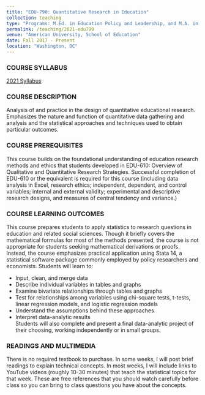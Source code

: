 ```yaml
---
title: "EDU-790: Quantitative Research in Education"
collection: teaching
type: "Programs: M.Ed. in Education Policy and Leadership, and M.A. in International Training and Education"
permalink: /teaching/2021-edu790
venue: "American University, School of Education"
date: Fall 2017 - Present
location: "Washington, DC"
---
```


### COURSE SYLLABUS
[2021 Syllabus](https://www.dropbox.com/s/bxwgacybydazbc3/EDU-790.Steele.S2021.docx?dl=0)

### COURSE DESCRIPTION
Analysis of and practice in the design of quantitative educational research. Emphasizes the nature and function of quantitative data gathering and analysis and the statistical approaches and techniques used to obtain particular outcomes. 

### COURSE PREREQUISITES
This course builds on the foundational understanding of education research methods and ethics that students developed in EDU-610: Overview of Qualitative and Quantitative Research Strategies. Successful completion of EDU-610 or the equivalent is required for this course (including data analysis in Excel, research ethics; independent, dependent, and control variables; internal and external validity; experimental and descriptive research designs, and measures of central tendency and variance.)

### COURSE LEARNING OUTCOMES
This course prepares students to apply statistics to research questions in education and related social sciences. Though it briefly covers the mathematical formulas for most of the methods presented, the course is not appropriate for students seeking mathematical derivations or proofs. Instead, the course emphasizes practical application using Stata 14, a statistical software package commonly employed by policy researchers and economists. Students will learn to:
- Input, clean, and merge data
- Describe individual variables in tables and graphs
- Examine bivariate relationships through tables and graphs
- Test for relationships among variables using chi-square tests, t-tests, linear regression models, and logistic regression models
- Understand the assumptions behind these approaches
- Interpret data-analytic results  
Students will also complete and present a final data-analytic project of their choosing, working independently or in small groups.

### READINGS AND MULTIMEDIA
There is no required textbook to purchase. In some weeks, I will post brief readings to explain technical concepts. In most weeks, I will include links to YouTube videos (roughly 10-30 minutes) that teach the statistical topics for that week. These are free references that you should watch carefully before class so you can bring to class questions you have about the concepts. 